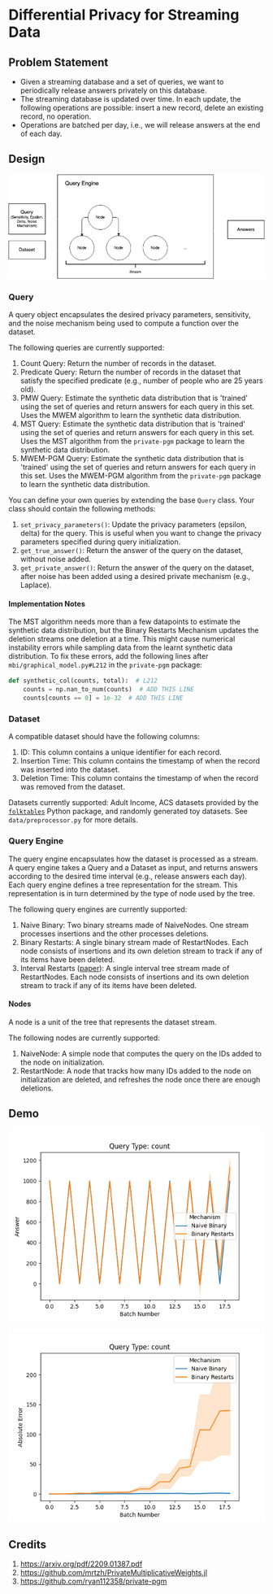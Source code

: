 # Differential Privacy for Streaming Data

## Problem Statement
- Given a streaming database and a set of queries, we want to periodically release answers privately on this database.
- The streaming database is updated over time. In each update, the following operations are possible: insert a new record, delete an existing record, no operation.
- Operations are batched per day, i.e., we will release answers at the end of each day.

## Design

![dp-streaming.png](dp-streaming.png)

### Query 

A query object encapsulates the desired privacy parameters, sensitivity, and the noise mechanism being used to compute a function over the dataset.

The following queries are currently supported:
1. Count Query: Return the number of records in the dataset.
1. Predicate Query: Return the number of records in the dataset that satisfy the specified predicate (e.g., number of people who are 25 years old).
1. PMW Query: Estimate the synthetic data distribution that is 'trained' using the set of queries and return answers for each query in this set. Uses the MWEM algorithm to learn the synthetic data distribution.
1. MST Query: Estimate the synthetic data distribution that is 'trained' using the set of queries and return answers for each query in this set. Uses the MST algorithm from the `private-pgm` package to learn the synthetic data distribution.
1. MWEM-PGM Query: Estimate the synthetic data distribution that is 'trained' using the set of queries and return answers for each query in this set. Uses the MWEM-PGM algorithm from the `private-pgm` package to learn the synthetic data distribution.

You can define your own queries by extending the base `Query` class. Your class should contain the following methods:
1. `set_privacy_parameters()`: Update the privacy parameters (epsilon, delta) for the query. This is useful when you want to change the privacy parameters specified during query initialization. 
2. `get_true_answer()`: Return the answer of the query on the dataset, without noise added.
3. `get_private_answer()`: Return the answer of the query on the dataset, after noise has been added using a desired private mechanism (e.g., Laplace). 

#### Implementation Notes

The MST algorithm needs more than a few datapoints to estimate the synthetic data distribution, but the Binary Restarts Mechanism updates the deletion streams one deletion at a time. This might cause numerical instability errors while sampling data from the learnt synthetic data distribution. 
To fix these errors, add the following lines after `mbi/graphical_model.py#L212` in the `private-pgm` package:
```python
def synthetic_col(counts, total):  # L212
    counts = np.nan_to_num(counts)  # ADD THIS LINE
    counts[counts == 0] = 1e-32  # ADD THIS LINE
```

### Dataset

A compatible dataset should have the following columns:
1. ID: This column contains a unique identifier for each record.
1. Insertion Time: This column contains the timestamp of when the record was inserted into the dataset. 
1. Deletion Time: This column contains the timestamp of when the record was removed from the dataset. 

Datasets currently supported: Adult Income, ACS datasets provided by the [`folktables`](https://github.com/socialfoundations/folktables/tree/main) Python package, and randomly generated toy datasets. See `data/preprocessor.py` for more details.

### Query Engine

The query engine encapsulates how the dataset is processed as a stream. A query engine takes a Query and a Dataset as input, and returns answers according to the desired time interval (e.g., release answers each day). Each query engine defines a tree representation for the stream. This representation is in turn determined by the type of node used by the tree.   

The following query engines are currently supported: 
1. Naive Binary: Two binary streams made of NaiveNodes. One stream processes insertions and the other processes deletions.
1. Binary Restarts: A single binary stream made of RestartNodes. Each node consists of insertions and its own deletion stream to track if any of its items have been deleted. 
1. Interval Restarts ([paper](https://arxiv.org/pdf/2209.01387.pdf)): A single interval tree stream made of RestartNodes. Each node consists of insertions and its own deletion stream to track if any of its items have been deleted. 

#### Nodes

A node is a unit of the tree that represents the dataset stream. 

The following nodes are currently supported: 
1. NaiveNode: A simple node that computes the query on the IDs added to the node on initialization.
1. RestartNode: A node that tracks how many IDs added to the node on initialization are deleted, and refreshes the node once there are enough deletions.

## Demo

![ans_vs_batch.png](save%2Fnb_vs_br_count_eps10_0_10runs_1234oseed%2Fans_vs_batch.png)

![avg_error_vs_batch.png](save%2Fnb_vs_br_count_eps10_0_10runs_1234oseed%2Favg_error_vs_batch.png)

## Credits

1. https://arxiv.org/pdf/2209.01387.pdf
1. https://github.com/mrtzh/PrivateMultiplicativeWeights.jl
1. https://github.com/ryan112358/private-pgm
